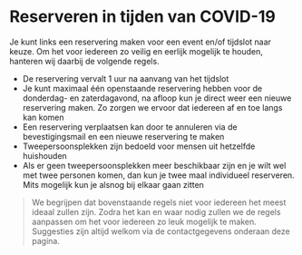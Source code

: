 # **Reserveren** in tijden van COVID-19

Je kunt links een reservering maken voor een event en/of tijdslot naar keuze. Om het voor iedereen
zo veilig en eerlijk mogelijk te houden, hanteren wij daarbij de volgende regels.

* De reservering vervalt 1 uur na aanvang van het tijdslot
* Je kunt maximaal één openstaande reservering hebben voor de donderdag- en zaterdagavond, na afloop
  kun je direct weer een nieuwe reservering maken. Zo zorgen we ervoor dat iedereen af en toe langs
  kan komen
* Een reservering verplaatsen kan door te annuleren via de bevestigingsmail en een nieuwe
  reservering te maken
* Tweepersoonsplekken zijn bedoeld voor mensen uit hetzelfde huishouden
* Als er geen tweepersoonsplekken meer beschikbaar zijn en je wilt wel met twee personen komen, dan
  kun je twee maal individueel reserveren. Mits mogelijk kun je alsnog bij elkaar gaan zitten

> We begrijpen dat bovenstaande regels niet voor iedereen het meest ideaal zullen zijn. Zodra het
> kan en waar nodig zullen we de regels aanpassen om het voor iedereen zo leuk mogelijk te maken.
> Suggesties zijn altijd welkom via de contactgegevens onderaan deze pagina.
